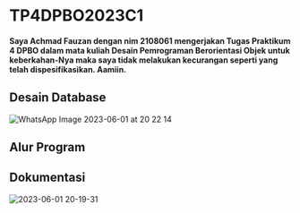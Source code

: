 # TP4DPBO2023C1

#### Saya Achmad Fauzan dengan nim 2108061 mengerjakan Tugas Praktikum 4 DPBO dalam mata kuliah Desain Pemrograman Berorientasi Objek untuk keberkahan-Nya maka saya tidak melakukan kecurangan seperti yang telah dispesifikasikan. Aamiin.

## Desain Database
![WhatsApp Image 2023-06-01 at 20 22 14](https://github.com/achmdfzan/TP4DPBO2023C1/assets/91662639/84968732-931d-4db7-929a-11e77d58b95a)

## Alur Program


## Dokumentasi 
![2023-06-01 20-19-31](https://github.com/achmdfzan/TP4DPBO2023C1/assets/91662639/23ec0747-3458-42d9-963e-b90904d193eb)
